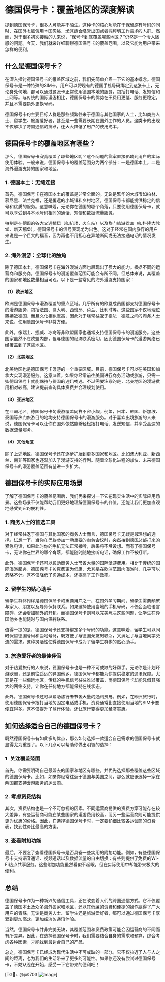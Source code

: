 # 德国保号卡：覆盖地区的深度解读

提到德国保号卡，很多人可能并不陌生。这种卡的核心功能在于保留原有号码的同时，在国外也能使用本国网络，尤其适合经常出国或者有跨境工作需求的人群。然而，对于很多初次接触的人来说，“保号卡到底覆盖哪些地区？”仍然是一个令人困惑的问题。今天，我们就来详细聊聊德国保号卡的覆盖范围，以及它能为用户带来怎样的便利。

## 什么是德国保号卡？

在深入探讨德国保号卡的覆盖区域之前，我们先简单介绍一下它的基本概念。德国保号卡是一种特殊的SIM卡，用户可以将现有的德国手机号码绑定到这张卡上，无论身处何地，都可以通过这张卡正常使用德国本地的服务，包括打电话、发短信和上网等。与传统的国际漫游相比，德国保号卡的优势在于费用更低、服务更稳定，并且不需要额外更换号码。

德国保号卡的主要目标人群是那些频繁往来于德国与其他国家的人士，比如商务人士、留学生、旅游爱好者，甚至是一些需要长期在国外工作的人员。这类卡的出现不仅解决了跨国通信的痛点，还大大降低了用户的使用成本。

## 德国保号卡的覆盖地区有哪些？

那么，德国保号卡究竟覆盖了哪些地区呢？这个问题的答案直接影响到用户的实际使用体验。一般来说，德国保号卡的覆盖范围分为两个部分：一是德国本土，二是海外漫游支持的国家和地区。

### 1. 德国本土：无缝连接

首先，德国保号卡在德国本土的覆盖是非常全面的。无论是繁华的大城市如柏林、慕尼黑、法兰克福，还是偏远的小城镇和乡村地区，德国保号卡都能提供稳定的信号和优质的服务。这意味着，无论你在德国的哪个角落，只要使用德国保号卡，就可以享受到与本地号码相同的通话、短信和数据流量服务。

特别是在德国的各大交通枢纽（如机场、火车站）以及热门旅游景点（如科隆大教堂、新天鹅堡），德国保号卡的信号表现尤为出色。这对于经常在国内旅行的用户来说是一个巨大的福音，因为再也不用担心在异地断网或无法接通电话的情况发生。

### 2. 海外漫游：全球化的触角

除了德国本土，德国保号卡在海外漫游方面也展现出了强大的能力。根据不同的运营商和服务商，德国保号卡的漫游覆盖范围可能会有所不同，但总体来说，其覆盖的国家和地区数量相当可观。以下是一些常见的海外漫游支持国家：

#### （1）欧洲地区
欧洲是德国保号卡漫游覆盖的重点区域。几乎所有的欧盟成员国都支持德国保号卡的漫游服务，包括法国、意大利、西班牙、荷兰、比利时等。这些国家不仅地理位置接近德国，而且文化相似度高，因此对于经常往返于德法、德意之间的商务人士来说，使用德国保号卡非常方便。

此外，像瑞士、挪威、冰岛等非欧盟国家也通常支持德国保号卡的漫游服务。这些国家虽然不在欧盟内部，但与德国的经济联系密切，因此德国保号卡的漫游网络已经覆盖到了这些地区。

#### （2）北美地区
北美地区也是德国保号卡漫游的一个重要区域。目前，德国保号卡可以在美国和加拿大实现漫游服务。这意味着，如果你经常前往美国进行商务活动或旅游，只需一张德国保号卡就能保持与德国的通讯畅通。不过需要注意的是，北美地区的漫游费用相对较高，建议提前查询具体资费并合理规划使用。

#### （3）亚洲地区
在亚洲地区，德国保号卡的漫游覆盖同样不容小觑。例如，日本、韩国、新加坡、泰国等热门旅游目的地均支持德国保号卡的漫游服务。对于喜欢出境旅游的人来说，德国保号卡可以让你在国外依然能够轻松拨打电话、发送短信，并享受高速的数据流量服务。

#### （4）其他地区
除了上述地区，德国保号卡还在逐步扩展到更多国家和地区。比如澳大利亚、新西兰、南非等国家也逐渐加入了漫游支持的行列。随着全球化进程的加快，未来德国保号卡的漫游覆盖范围有望进一步扩大。

## 德国保号卡的实际应用场景

了解了德国保号卡的覆盖范围后，我们再来探讨一下它在现实生活中的实际应用场景。这些场景不仅能帮助我们更好地理解德国保号卡的价值，还能让我们更加直观地感受到它的便利性。

### 1. 商务人士的首选工具

对于经常往返于德国与其他国家的商务人士而言，德国保号卡无疑是最理想的选择。试想一下，当你在巴黎参加一场重要的商务会议时，突然接到德国总部打来的紧急电话，如果此时你的手机无法正常接听，后果将不堪设想。而有了德国保号卡，无论你在世界的哪个角落，都能随时随地接听电话，确保工作不被打断。

此外，德国保号卡还可以帮助商务人士节省大量的国际漫游费用。相比于传统的国际漫游服务，德国保号卡的资费更为低廉，尤其是在欧洲范围内漫游时，几乎可以忽略不计。这不仅降低了沟通成本，还提高了工作效率。

### 2. 留学生的贴心助手

留学生群体同样是德国保号卡的重要用户之一。在国外学习期间，留学生需要频繁与家人、朋友以及导师保持联系。如果选择使用当地的手机号码，不仅会面临语言障碍，还会增加额外的开销。而德国保号卡则可以完美解决这些问题，让学生在异国他乡也能随时与国内保持联系。

值得一提的是，德国保号卡还支持绑定多个号码的功能。这意味着，留学生可以同时保留德国号码和当地号码，既方便了与德国亲友的联系，又满足了与当地同学交流的需求。这种灵活性使得德国保号卡成为了留学生群体的贴心助手。

### 3. 旅游爱好者的最佳伴侣

对于热爱旅行的人来说，德国保号卡也是一种不可或缺的好帮手。无论你是计划环游欧洲，还是前往遥远的异国他乡，德国保号卡都能为你提供稳定的通讯保障。尤其是在一些偏远地区，传统的手机信号往往难以覆盖，而德国保号卡却能凭借其强大的网络支持，让你在任何地方都能保持在线状态。

此外，德国保号卡还可以帮助旅行者节省大量的通讯费用。例如，在欧洲旅行时，使用德国保号卡拨打当地的固定电话或手机，资费通常比直接使用当地的SIM卡要便宜得多。这不仅提升了旅行体验，还让旅行变得更加经济实惠。

## 如何选择适合自己的德国保号卡？

既然德国保号卡有如此多的优点，那么如何选择一款适合自己需求的德国保号卡就显得尤为重要了。以下几点可以帮助你做出明智的选择：

### 1. 关注覆盖范围

首先，你需要明确自己最常去的国家和地区有哪些，并优先选择那些覆盖这些区域的德国保号卡。比如，如果你经常往返于德国与美国之间，那么就应该选择一家在两国都支持漫游服务的运营商。

### 2. 考虑资费结构

其次，资费结构也是一个不可忽视的因素。不同运营商提供的资费方案可能存在较大差异，有些运营商可能在某些国家的漫游费用较高，而另一些运营商则可能提供更为优惠的价格。因此，在选择德国保号卡时，一定要仔细比较各运营商的资费表，找到性价比最高的方案。

### 3. 查看附加功能

最后，不要忘了查看德国保号卡是否具备一些实用的附加功能。例如，有些德国保号卡支持语音通话、视频通话以及数据流量的自由切换；有些则提供了免费的Wi-Fi热点共享服务。这些附加功能虽然看似不起眼，但在实际使用中却能带来极大的便利。

## 总结

德国保号卡作为一种新兴的通信工具，正在改变着人们的跨国通信方式。它不仅覆盖了德国本土及众多海外国家和地区，还以其低廉的资费和便捷的操作赢得了广大用户的青睐。无论是商务人士、留学生还是旅游爱好者，都可以通过德国保号卡享受到更加高效、更加经济的通讯体验。

当然，德国保号卡并非完美无缺，其覆盖范围和资费政策可能会因运营商的不同而有所差异。因此，在选择德国保号卡时，我们需要结合自身的需求和预算，综合考虑各种因素，才能找到最适合自己的产品。

总之，德国保号卡已经成为现代生活中不可或缺的一部分。它不仅拉近了人与人之间的距离，也为我们的生活带来了更多的可能性。如果你还没有尝试过德国保号卡，不妨从现在开始，感受一下它带来的便利吧！

[TG💪+ @jx0703 ![Image](https://github.com/user-attachments/assets/dbca1d08-cadb-493c-b0ec-ad6f7a83f270)]